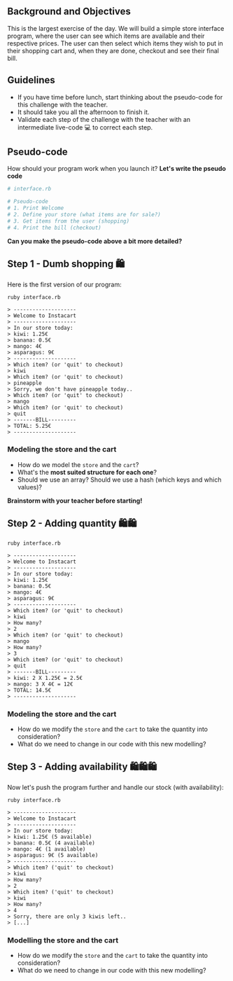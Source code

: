## Background and Objectives

This is the largest exercise of the day. We will build a simple store interface program, where the user can see which items are available and their respective prices. The user can then select which items they wish to put in their shopping cart and, when they are done, checkout and see their final bill.

## Guidelines

- If you have time before lunch, start thinking about the pseudo-code for this challenge with the teacher.
- It should take you all the afternoon to finish it.
- Validate each step of the challenge with the teacher with an intermediate live-code 💻 to correct each step.

## Pseudo-code

How should your program work when you launch it? **Let's write the pseudo code**

```ruby
# interface.rb

# Pseudo-code
# 1. Print Welcome
# 2. Define your store (what items are for sale?)
# 3. Get items from the user (shopping)
# 4. Print the bill (checkout)
```

**Can you make the pseudo-code above a bit more detailed?**

## Step 1 - Dumb shopping 🛍

Here is the first version of our program:

```
ruby interface.rb

> --------------------
> Welcome to Instacart
> --------------------
> In our store today:
> kiwi: 1.25€
> banana: 0.5€
> mango: 4€
> asparagus: 9€
> --------------------
> Which item? (or 'quit' to checkout)
> kiwi
> Which item? (or 'quit' to checkout)
> pineapple
> Sorry, we don't have pineapple today..
> Which item? (or 'quit' to checkout)
> mango
> Which item? (or 'quit' to checkout)
> quit
> -------BILL---------
> TOTAL: 5.25€
> --------------------
```

### Modeling the store and the cart

- How do we model the `store` and the `cart`?
- What's the **most suited structure for each one**?
- Should we use an array? Should we use a hash (which keys and which values)?

**Brainstorm with your teacher before starting!**

## Step 2 - Adding quantity 🛍🛍

```
ruby interface.rb

> --------------------
> Welcome to Instacart
> --------------------
> In our store today:
> kiwi: 1.25€
> banana: 0.5€
> mango: 4€
> asparagus: 9€
> --------------------
> Which item? (or 'quit' to checkout)
> kiwi
> How many?
> 2
> Which item? (or 'quit' to checkout)
> mango
> How many?
> 3
> Which item? (or 'quit' to checkout)
> quit
> -------BILL---------
> kiwi: 2 X 1.25€ = 2.5€
> mango: 3 X 4€ = 12€
> TOTAL: 14.5€
> --------------------
```

### Modeling the store and the cart

- How do we modify the `store` and the `cart` to take the quantity into consideration?
- What do we need to change in our code with this new modelling?

## Step 3 - Adding availability 🛍🛍🛍

Now let's push the program further and handle our stock (with availability):

```
ruby interface.rb

> --------------------
> Welcome to Instacart
> --------------------
> In our store today:
> kiwi: 1.25€ (5 available)
> banana: 0.5€ (4 available)
> mango: 4€ (1 available)
> asparagus: 9€ (5 available)
> --------------------
> Which item? ('quit' to checkout)
> kiwi
> How many?
> 2
> Which item? ('quit' to checkout)
> kiwi
> How many?
> 4
> Sorry, there are only 3 kiwis left..
> [...]
```

### Modelling the store and the cart

- How do we modify the `store` and the `cart` to take the quantity into consideration?
- What do we need to change in our code with this new modelling?
